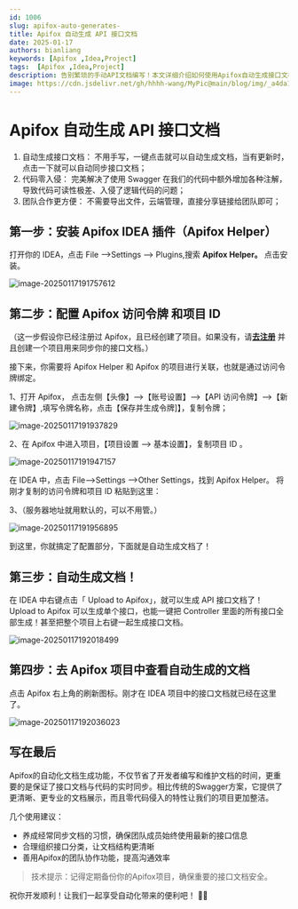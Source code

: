 ```yaml
---
id: 1006
slug: apifox-auto-generates-
title: Apifox 自动生成 API 接口文档
date: 2025-01-17
authors: bianliang
keywords: [Apifox ,Idea,Project]
tags:  [Apifox ,Idea,Project]
description: 告别繁琐的手动API文档编写！本文详细介绍如何使用Apifox自动生成接口文档，从安装配置到一键生成，让团队协作更高效，代码更整洁。一个现代化的API文档解决方案。
image: https://cdn.jsdelivr.net/gh/hhhh-wang/MyPic@main/blog/img/_a4da1013-33fe-4b43-abbd-82359e7c7291.jpg
---
```


# Apifox 自动生成 API 接口文档


1. 自动生成接口文档： 不用手写，一键点击就可以自动生成文档，当有更新时，点击一下就可以自动同步接口文档；
2. 代码零入侵： 完美解决了使用 Swagger 在我们的代码中额外增加各种注解，导致代码可读性极差、入侵了逻辑代码的问题；
3. 团队合作更方便： 不需要导出文件，云端管理，直接分享链接给团队即可；
<!-- truncate -->

## 第一步：安装 Apifox IDEA 插件（Apifox Helper）

打开你的 IDEA，点击 File -->Settings --> Plugins,搜索 **Apifox Helper。** 点击安装。

![image-20250117191757612](https://cdn.jsdelivr.net/gh/hhhh-wang/MyPic@main/blog/img/image-20250117191757612.png)



## **第二步：配置 Apifox 访问令牌 和项目 ID**

（这一步假设你已经注册过 Apifox，且已经创建了项目。如果没有，请[**去注册**](https://apifox.com/) 并且创建一个项目用来同步你的接口文档。）

接下来，你需要将 Apifox Helper 和 Apifox 的项目进行关联，也就是通过访问令牌绑定。

1、打开 Apifox， 点击左侧【头像】-->【账号设置】-->【API 访问令牌】-->【新建令牌】,填写令牌名称，点击【保存并生成令牌]】，复制令牌；

![image-20250117191937829](https://cdn.jsdelivr.net/gh/hhhh-wang/MyPic@main/blog/img/image-20250117191937829.png)



2、在 Apifox 中进入项目，【项目设置 --> 基本设置】，复制项目 ID 。

![image-20250117191947157](https://cdn.jsdelivr.net/gh/hhhh-wang/MyPic@main/blog/img/image-20250117191947157.png)

在 IDEA 中，点击 File-->Settings -->Other Settings，找到 Apifox Helper。 将刚才复制的访问令牌和项目 ID 粘贴到这里：

3、（服务器地址就用默认的，可以不用管。）

![image-20250117191956895](https://cdn.jsdelivr.net/gh/hhhh-wang/MyPic@main/blog/img/image-20250117191956895.png)

到这里，你就搞定了配置部分，下面就是自动生成文档了！





## **第三步：自动生成文档！**

在 IDEA 中右键点击「 Upload to Apifox」，就可以生成 API 接口文档了！Upload to Apifox 可以生成单个接口，也能一键把 Controller 里面的所有接口全部生成！甚至把整个项目上右键一起生成接口文档。

![image-20250117192018499](https://cdn.jsdelivr.net/gh/hhhh-wang/MyPic@main/blog/img/image-20250117192018499.png)

## **第四步：去 Apifox 项目中查看自动生成的文档**

点击 Apifox 右上角的刷新图标。刚才在 IDEA 项目中的接口文档就已经在这里了。

![image-20250117192036023](https://cdn.jsdelivr.net/gh/hhhh-wang/MyPic@main/blog/img/image-20250117192036023.png)

## 写在最后

Apifox的自动化文档生成功能，不仅节省了开发者编写和维护文档的时间，更重要的是保证了接口文档与代码的实时同步。相比传统的Swagger方案，它提供了更清晰、更专业的文档展示，而且零代码侵入的特性让我们的项目更加整洁。

几个使用建议：
- 养成经常同步文档的习惯，确保团队成员始终使用最新的接口信息
- 合理组织接口分类，让文档结构更清晰
- 善用Apifox的团队协作功能，提高沟通效率

> 技术提示：记得定期备份你的Apifox项目，确保重要的接口文档安全。

祝你开发顺利！让我们一起享受自动化带来的便利吧！ 🚀✨